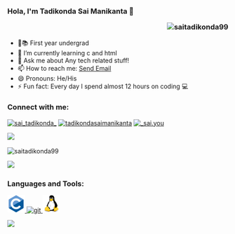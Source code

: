 ### Hola, I'm Tadikonda Sai Manikanta 👋  <p align="right" > <img src="https://komarev.com/ghpvc/?username=saitadikonda99&label=Profile%20views&color=0e75b6&style=flat" alt="saitadikonda99" /> </p>
- 🔭📚 First year undergrad
- 🌱 I’m currently learning c and html
- 💬 Ask me about Any tech related stuff!
- 📫 How to reach me: <a href = "mailto: saiitadikonda7@gmail.com">Send Email</a>
- 😄 Pronouns: He/His
- ⚡ Fun fact: Every day I spend almost 12 hours on coding 💻

<h3 align="left">Connect with me:</h3>
<p align="left">
<a href="https://twitter.com/sai_tadikonda_" target="blank"><img align="center" src="https://raw.githubusercontent.com/rahuldkjain/github-profile-readme-generator/master/src/images/icons/Social/twitter.svg" alt="sai_tadikonda_" height="30" width="40" /></a>
<a href="https://linkedin.com/in/tadikondasaimanikanta" target="blank"><img align="center" src="https://raw.githubusercontent.com/rahuldkjain/github-profile-readme-generator/master/src/images/icons/Social/linked-in-alt.svg" alt="tadikondasaimanikanta" height="30" width="40" /></a>
<a href="https://instagram.com/_sai.you" target="blank"><img align="center" src="https://raw.githubusercontent.com/rahuldkjain/github-profile-readme-generator/master/src/images/icons/Social/instagram.svg" alt="_sai.you" height="30" width="40" /></a>
</p>  
 
 <img src="https://github-readme-stats.vercel.app/api?username=saitadikonda99&theme=radical&show_icons=true"/> <p><img  src="https://github-readme-streak-stats.herokuapp.com/?user=saitadikonda99&" alt="saitadikonda99" /></p>


<img  src="https://github-readme-stats.vercel.app/api/top-langs/?username=saitadikonda99&langs_count=8)](https://github.com/anuraghazra/github-readme-stats"/>
   
   
   
<h3   >   Languages and Tools:</h3>
<p > <a href="https://www.cprogramming.com/" target="_blank" rel="noreferrer"> <img src="https://raw.githubusercontent.com/devicons/devicon/master/icons/c/c-original.svg" alt="c" width="40" height="40"/> </a> <a href="https://git-scm.com/" target="_blank" rel="noreferrer"> <img src="https://www.vectorlogo.zone/logos/git-scm/git-scm-icon.svg" alt="git" width="40" height="40"/> </a> <a href="https://www.linux.org/" target="_blank" rel="noreferrer"> <img src="https://raw.githubusercontent.com/devicons/devicon/master/icons/linux/linux-original.svg" alt="linux" width="40" height="40"/> </a> </p>  <img   src="https://img.shields.io/badge/mac%20os-000000?style=for-the-badge&logo=macos&logoColor=F0F0F0"/>
